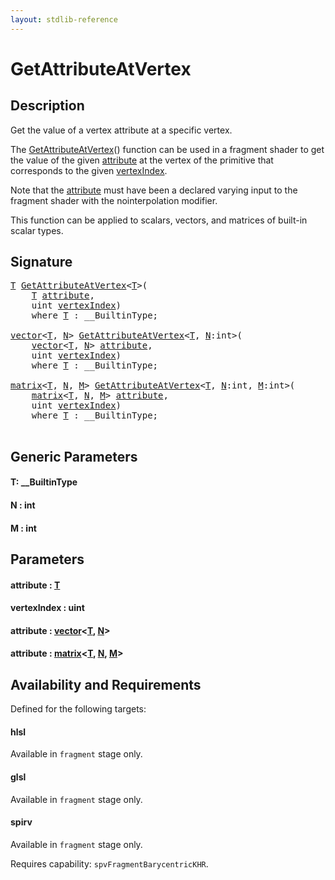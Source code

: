```yaml
---
layout: stdlib-reference
---
```


# GetAttributeAtVertex

## Description

Get the value of a vertex attribute at a specific vertex.

The <span class='code'><a href=".html">GetAttributeAtVertex</a>()</span> function can be used in a fragment shader
to get the value of the given <span class='code'><a href=".html#decl-attribute" class="code_param">attribute</a></span> at the vertex of the primitive
that corresponds to the given <span class='code'><a href=".html#decl-vertexIndex" class="code_param">vertexIndex</a></span>.

Note that the <span class='code'><a href=".html#decl-attribute" class="code_param">attribute</a></span> must have been a declared varying input to
the fragment shader with the <span class='code'>nointerpolation</span> modifier.

This function can be applied to scalars, vectors, and matrices of
built-in scalar types.




## Signature 

<pre>
<a href=".html#typeparam-T" class="code_type">T</a> <a href=".html">GetAttributeAtVertex</a>&lt;<a href=".html#typeparam-T" class="code_type">T</a>&gt;(
    <a href=".html#typeparam-T" class="code_type">T</a> <a href=".html#decl-attribute" class="code_param">attribute</a>,
    <span class="code_keyword">uint</span> <a href=".html#decl-vertexIndex" class="code_param">vertexIndex</a>)
    <span class='code_keyword'>where</span> <a href=".html#typeparam-T" class="code_type">T</a> : __BuiltinType;

<a href="../../types/vector/index.html" class="code_type">vector</a>&lt;<a href=".html#typeparam-T" class="code_type">T</a>, <a href=".html#decl-N" class="code_var">N</a>&gt; <a href=".html">GetAttributeAtVertex</a>&lt;<a href=".html#typeparam-T" class="code_type">T</a>, <a href=".html#decl-N" class="code_var">N</a>:<span class="code_keyword">int</span>&gt;(
    <a href="../../types/vector/index.html" class="code_type">vector</a>&lt;<a href=".html#typeparam-T" class="code_type">T</a>, <a href=".html#decl-N" class="code_var">N</a>&gt; <a href=".html#decl-attribute" class="code_param">attribute</a>,
    <span class="code_keyword">uint</span> <a href=".html#decl-vertexIndex" class="code_param">vertexIndex</a>)
    <span class='code_keyword'>where</span> <a href=".html#typeparam-T" class="code_type">T</a> : __BuiltinType;

<a href="../../types/matrix/index.html" class="code_type">matrix</a>&lt;<a href=".html#typeparam-T" class="code_type">T</a>, <a href=".html#decl-N" class="code_var">N</a>, <a href=".html#decl-M" class="code_var">M</a>&gt; <a href=".html">GetAttributeAtVertex</a>&lt;<a href=".html#typeparam-T" class="code_type">T</a>, <a href=".html#decl-N" class="code_var">N</a>:<span class="code_keyword">int</span>, <a href=".html#decl-M" class="code_var">M</a>:<span class="code_keyword">int</span>&gt;(
    <a href="../../types/matrix/index.html" class="code_type">matrix</a>&lt;<a href=".html#typeparam-T" class="code_type">T</a>, <a href=".html#decl-N" class="code_var">N</a>, <a href=".html#decl-M" class="code_var">M</a>&gt; <a href=".html#decl-attribute" class="code_param">attribute</a>,
    <span class="code_keyword">uint</span> <a href=".html#decl-vertexIndex" class="code_param">vertexIndex</a>)
    <span class='code_keyword'>where</span> <a href=".html#typeparam-T" class="code_type">T</a> : __BuiltinType;

</pre>

## Generic Parameters

####  <a id="typeparam-T"></a>T: \_\_BuiltinType
####  <a id="decl-N"></a>N  : int
####  <a id="decl-M"></a>M  : int

## Parameters

####  <a id="decl-attribute"></a>attribute  : [T](.html#typeparam-T)
####  <a id="decl-vertexIndex"></a>vertexIndex  : uint
####  <a id="decl-attribute"></a>attribute  : [vector](../../types/vector/index.html)\<[T](../../types/vector/index.html#typeparam-T), [N](../../types/vector/index.html#decl-N)\>
####  <a id="decl-attribute"></a>attribute  : [matrix](../../types/matrix/index.html)\<[T](../../types/matrix/t-0.html), [N](../../types/matrix/index.html#decl-N), [M](../../types/matrix/index.html#decl-M)\>

## Availability and Requirements

Defined for the following targets:

#### hlsl
Available in `fragment` stage only.

#### glsl
Available in `fragment` stage only.

#### spirv
Available in `fragment` stage only.

Requires capability: `spvFragmentBarycentricKHR`.


